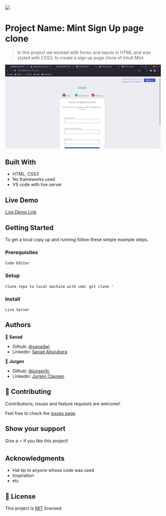 ![](https://img.shields.io/badge/Microverse-blueviolet)

# Project Name: Mint Sign Up page clone

> In this project we worked with forms and inputs in HTML and was styled with CSS3, to create a sign up page clone of Intuit Mint.

![screenshot](./graphics/Mint-Clone-screenshot.png)


## Built With

- HTML, CSS3
- No frameworks used
- VS code with live server

## Live Demo

[Live Demo Link](https://raw.githack.com/sanadwj/Forms-html/forms-html-milestone1/index.html)


## Getting Started

To get a local copy up and running follow these simple example steps.

### Prerequisites
    Code Editor

### Setup
    Clone repo to local machine with cmd: git clone '

### Install
    Live Server



## Authors

👤 **Sanad**

- Github: [@sanadwj](https://github.com/sanadwj)
- Linkedin: [Sanad Abujubara](https://www.linkedin.com/in/sanad-abu-jubara-51516548/ )

👤 **Jurgen**

- Github: [@jurgen1c](https://github.com/jurgen1c)
- Linkedin: [Jurgen Clausen](https://www.linkedin.com/in/jurgen-clausen-2740061a9/)

## 🤝 Contributing

Contributions, issues and feature requests are welcome!

Feel free to check the [issues page](issues/).

## Show your support

Give a ⭐️ if you like this project!

## Acknowledgments

- Hat tip to anyone whose code was used
- Inspiration
- etc

## 📝 License

This project is [MIT](lic.url) licensed.
